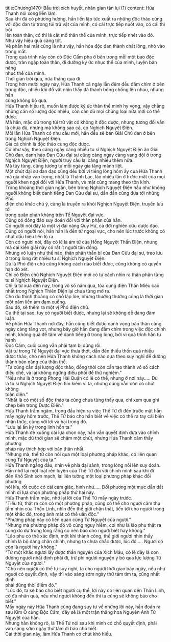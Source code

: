 title:Chương1470: Bầu trời xích huyết, nhân gian tàn lụi (1)
content:
Hứa Thanh nói xong liền làm.<br>Sau khi đã có phương hướng, hắn liền lập tức xuất ra những độc thảo cùng<br>với độc đan từ trong túi trữ vật của mình, có cái trực tiếp nuốt vào, có cái thì bôi<br>lên toàn thân, có thì là cắt mổ thân thể của mình, trực tiếp nhét vào đó.<br>Như vậy hiệu quả càng tốt.<br>Về phần hai mắt cũng là như vậy, hắn hóa độc đan thành chất lỏng, nhỏ vào<br>trong mắt.<br>Trong quá trình này còn có Độc Cấm pha ở bên trong mỗi một bao độc<br>dược, tràn ngập toàn thân, đi dưỡng ký ức nhục thể của mình, luyện bản năng<br>nhục thể của mình.<br>Thời gian trôi qua, nửa tháng qua đi.<br>Trong hơn mười ngày này, Hứa Thanh cả ngày lẫn đêm đều đắm chìm ở bên<br>trong độc, nhiều khi đồ vật nhìn thấy đã thành bóng chồng lên nhau, nhưng hắn<br>cũng không bỏ qua.<br>Hứa Thanh hiểu rõ, muốn làm được ký ức thân thể mình hy vọng, vậy chẳng<br>những cần số lượng độc nhiều, còn cần đủ mọi chủng loại nữa mới có thể được.<br>Mà hắn, mặc dù trong túi trữ vật có không ít độc dược, nhưng tương đối vẫn<br>là chưa đủ, nhưng mà không sao cả, có Nghịch Nguyệt Điện.<br>Mỗi lần Hứa Thanh có nhu cầu mới, hắn đều sẽ bán Giải Chú đan ở bên<br>trong Nghịch Nguyệt Điện.<br>Giá cả chính là độc thảo cùng độc dược.<br>Cứ như vậy, theo càng ngày càng nhiều tu sĩ Nghịch Nguyệt Điện ăn Giải<br>Chú đan, danh hào Đan Cửu đại sư cũng càng ngày càng vang dội ở trong<br>Nghịch Nguyệt Điện, người truy cầu lại càng nhiều thêm nữa.<br>Mà tùy tùng, cũng tương tự mỗi ngày gia tăng mãnh liệt.<br>Một chút đại sư đan đạo cũng đều bởi vì tiếng lòng hôm ấy của Hứa Thanh<br>mà gia nhập vào trong, nhất là Thánh Lạc, lão nhiều lần ở trước mặt của mọi<br>người khen ngợi đối với Hứa Thanh, vẻ mặt cũng mang theo tôn kính.<br>Trong khoảng thời gian ngắn, bên trong Nghịch Nguyệt Điện hầu như không<br>người không biết danh tiếng Đan Cửu đại sư, dần dần cũng đưa tới những Phó<br>điện chủ khác chú ý, càng là truyền ra khỏi Nghịch Nguyệt Điện, truyền lưu tới<br>trong quân phản kháng trên Tế Nguyệt đại vực.<br>Cũng có đông đảo suy đoán đối với thân phận của hắn.<br>Có người nói đây là một vị đại năng Quy Hư, cả đời nghiên cứu dược đạo.<br>Cũng có người nói, hắn hẳn là đến từ ngoại vực, cho nên lúc trước không có<br>chút dấu hiệu liền lộ ra.<br>Còn có người nói, đây có lẽ là ám tử của Hồng Nguyệt Thần Điện, nhưng<br>mà cái kiến giải này có rất ít người tán đồng.<br>Nhưng vô luận như thế nào, thân phận thần bí của Đan Cửu đại sư, treo lưu<br>ở trong lòng rất nhiều tu sĩ Nghịch Nguyệt Điện.<br>Dù là Phó điện chủ cũng không cách nào biết được, cũng không có quyền<br>hạn dò xét.<br>Chỉ có Điện chủ Nghịch Nguyệt Điện mới có tư cách nhìn ra thân phận từng<br>tu sĩ Nghịch Nguyệt Điện.<br>Chỉ là từ xưa đến nay, trong vô số năm qua, tòa cung điện Thần Miếu cao<br>nhất trong Nghịch Thiên Điện lại chưa từng mở ra.<br>Cho dù thỉnh thoảng có chỗ lập lòe, nhưng thường thường cũng là thời gian<br>một năm liền ảm đạm xuống.<br>Sau đó, sẽ thêm ra một vị Phó điện chủ.<br>Cụ thể tại sao, tuy có người biết được, nhưng lại sẽ không dễ dàng đàm<br>luận.<br>Về phần Hứa Thanh nơi đây, hắn cũng biết được danh vọng bản thân càng<br>ngày càng tăng vọt, nhưng bây giờ hắn đang đắm chìm trong việc độc chính<br>mình, không quá để tâm về danh tiếng ở trong lòng, bởi vì quá trình hắn tu hành<br>Độc Cấm, cuối cùng vẫn phải tạm bị dừng rồi.<br>Vật tư trong Tế Nguyệt đại vực thưa thớt, dẫn đến thiếu thốn quá nhiều<br>dược thảo, cho nên Hứa Thanh không cách nào dựa theo suy nghĩ để dưỡng<br>thành bản năng của thân thể.<br>"Ta cũng cần đại lượng độc thảo, đồng thời còn cần tạo thành vô số cách<br>điều chế, vả lại không ngừng điều phối để thử nghiệm."<br>"Nếu như là ở trong Phong Hải Quận có lẽ có thể, nhưng ở nơi này..... Dù<br>là tu sĩ Nghịch Nguyệt Điện tìm kiếm vì ta, nhưng cũng vẫn còn có chút không<br>toàn diện."<br>"Nhất là có một số độc thảo ta cũng chưa từng thấy qua, chỉ xem qua ghi<br>chép bên trong Dược Điển."<br>Hứa Thanh trầm ngâm, trong đầu hiện ra việc Thế Tử đi đến trước mặt hắn<br>mấy ngày hôm trước, Thế Tử báo cho hắn biết về việc có thể ra tay cải biến<br>nhận thức, cùng với lợi và hại trong đó.<br>"Lưu lại ấn ký trong linh hồn ta."<br>Hứa Thanh đè xuống cái lựa chọn này, hắn vẫn quyết định dựa vào chính<br>mình, mặc dù thời gian sẽ chậm một chút, nhưng Hứa Thanh cảm thấy phương<br>pháp này thích hợp với bản thân nhất.<br>"Nhưng mà, thế tử còn nói qua một loại phương pháp khác, có liên quan<br>cùng Tử Nguyệt của ta."<br>Hứa Thanh ngẩng đầu, nhìn về phía đại sảnh, trong lòng nổi lên suy đoán.<br>Hắn nhớ lại một loạt rèn luyện của Thế Tử đối với chính mình sau khi đi<br>đến Khổ Sinh sơn mạch, lại liên tưởng một loại phương pháp khác đối phương<br>nói kia, rốt cuộc có cái cảm giác, hình như..... Đối phương một mực dẫn dắt<br>mình đi lựa chọn phương pháp thứ hai này.<br>Hứa Thanh trầm mặc, nhớ lại lời của Thế Tử mấy ngày trước.<br>"Tiểu tử, thật ra còn có một phương pháp, cũng có thể cho ngươi cảm thụ<br>tầm nhìn của Thần Linh, nhìn đến thế giới chân thật, tiến tới cho ngươi trong<br>một khắc đó, trong ánh mắt có thể uẩn độc."<br>"Phương pháp này có liên quan cùng Tử Nguyệt của ngươi."<br>"Nhưng mà phương pháp đó vô cùng nguy hiểm, coi như là lão phu thật ra<br>cũng do dự trong lòng rằng có nên báo cho ngươi biết hay không."<br>"Lão phu có thể xác định, một khi thành công, thế giới ngươi nhìn thấy<br>chính là bộ dáng chân chính, nhưng ta chưa chắc được, lúc đó..... Ngươi có<br>còn là ngươi hay không."<br>"Từ một khắc ngươi lấy được thần nguyên của Xích Mẫu, có lẽ đây là con<br>đường ngươi nhất định phải đi, trừ phi ngươi nguyện ý bỏ qua lực lượng Tử<br>Nguyệt của ngươi."<br>"Cho nên ngươi có thể tự suy nghĩ, ta cho ngươi thời gian bảy ngày, nếu như<br>ngươi có quyết định, vậy thì vào sáng sớm ngày thứ tám tìm ta, cũng nhất định<br>phải đúng thời điểm đó."<br>"Lúc đó, ta sẽ báo cho biết ngươi cụ thể, lời này có liên quan đến Thần Linh,<br>có đủ nhân quả, nếu như ngươi không đến thì ta cũng sẽ không báo cho biết."<br>Mấy ngày này Hứa Thanh cũng đang suy tư về những lời này, hắn đoán ra<br>sau Kim Ô cùng Độc Cấm, đây sẽ là một trận thăng hoa Nguyên Anh Tử<br>Nguyệt của hắn.<br>Nhưng hắn không rõ, là Thế Tử nói sau khi mình có chỗ quyết định, phải<br>vào sáng sớm ngày thứ tám đi báo cho biết.<br>Cái thời gian này, làm Hứa Thanh có chút khó hiểu.